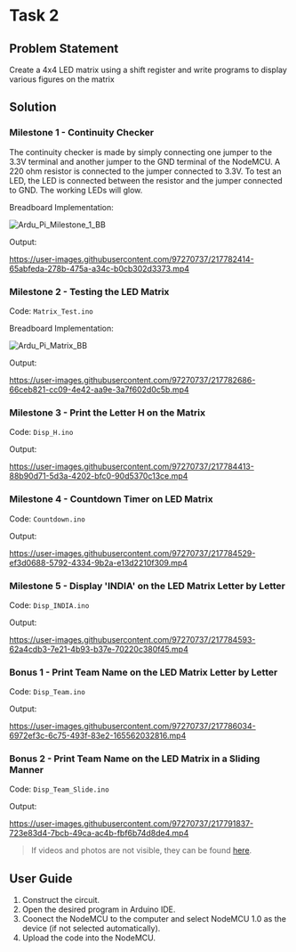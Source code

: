 # Task 2

## Problem Statement

Create a 4x4 LED matrix using a shift register and write programs to display various figures on the matrix

## Solution

### Milestone 1 - Continuity Checker

The continuity checker is made by simply connecting one jumper to the 3.3V terminal and another jumper to the GND terminal of the NodeMCU. A 220 ohm resistor is connected to the jumper connected to 3.3V. To test an LED, the LED is connected between the resistor and the jumper connected to GND. The working LEDs will glow.

Breadboard Implementation:

![Ardu_Pi_Milestone_1_BB](https://user-images.githubusercontent.com/97270737/217781839-a5f8e1ab-69c5-430f-98a1-e7fbdec178cc.jpg)

Output:

https://user-images.githubusercontent.com/97270737/217782414-65abfeda-278b-475a-a34c-b0cb302d3373.mp4

### Milestone 2 - Testing the LED Matrix

Code: ```Matrix_Test.ino```

Breadboard Implementation:

![Ardu_Pi_Matrix_BB](https://user-images.githubusercontent.com/97270737/217782555-31467ac8-b48e-4798-a4a1-594974bdfd84.jpg)

Output:

https://user-images.githubusercontent.com/97270737/217782686-66ceb821-cc09-4e42-aa9e-3a7f602d0c5b.mp4

### Milestone 3 - Print the Letter H on the Matrix

Code: ```Disp_H.ino```

Output:

https://user-images.githubusercontent.com/97270737/217784413-88b90d71-5d3a-4202-bfc0-90d5370c13ce.mp4

### Milestone 4 - Countdown Timer on LED Matrix

Code: ```Countdown.ino```

Output:

https://user-images.githubusercontent.com/97270737/217784529-ef3d0688-5792-4334-9b2a-e13d2210f309.mp4

### Milestone 5 - Display 'INDIA' on the LED Matrix Letter by Letter

Code: ```Disp_INDIA.ino```

Output:

https://user-images.githubusercontent.com/97270737/217784593-62a4cdb3-7e21-4b93-b37e-70220c380f45.mp4

### Bonus 1 - Print Team Name on the LED Matrix Letter by Letter

Code: ```Disp_Team.ino```

Output:

https://user-images.githubusercontent.com/97270737/217786034-6972ef3c-6c75-493f-83e2-165562032816.mp4

### Bonus 2 - Print Team Name on the LED Matrix in a Sliding Manner

Code: ```Disp_Team_Slide.ino```

Output:

https://user-images.githubusercontent.com/97270737/217791837-723e83d4-7bcb-49ca-ac4b-fbf6b74d8de4.mp4

> If videos and photos are not visible, they can be found [here](https://drive.google.com/drive/folders/1ua8AKECrDrI6KfGNXxiOqpk9MABb9HRi?usp=sharing).

## User Guide

1. Construct the circuit.
2. Open the desired program in Arduino IDE.
3. Coonect the NodeMCU to the computer and select NodeMCU 1.0 as the device (if not selected automatically).
4. Upload the code into the NodeMCU.
